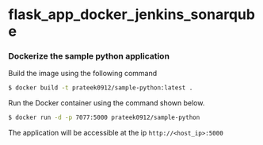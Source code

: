 # flask_app_docker_jenkins_sonarqube
### Dockerize the sample python application

Build the image using the following command

```bash
$ docker build -t prateek0912/sample-python:latest .
```

Run the Docker container using the command shown below.

```bash
$ docker run -d -p 7077:5000 prateek0912/sample-python
```

The application will be accessible at the ip `http://<host_ip>:5000`
